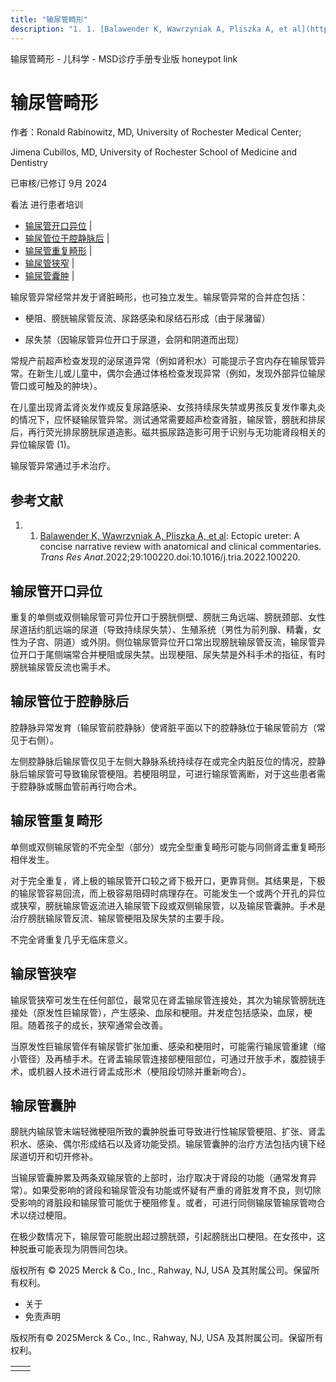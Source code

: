 ```yaml
---
title: "输尿管畸形"
description: "1. 1. [Balawender K, Wawrzyniak A, Pliszka A, et al](https://www.sciencedirect.com/science/article/pii/S2214854X22000668): Ectopic ureter: A concise narrative review with anatomical and clinical commentaries. _Trans Res Anat_.2022;29:100220.doi:10.1016/j.tria.2022.100220."
---
```


﻿输尿管畸形 \- 儿科学 \- MSD诊疗手册专业版 honeypot link

# 输尿管畸形

作者：Ronald Rabinowitz, MD, University of Rochester Medical Center;

Jimena Cubillos, MD, University of Rochester School of Medicine and Dentistry

已审核/已修订 9月 2024

看法 进行患者培训

- [输尿管开口异位](#输尿管开口异位_v93768936_zh) \|
- [输尿管位于腔静脉后](#输尿管位于腔静脉后_v93768940_zh) \|
- [输尿管重复畸形](#输尿管重复畸形_v93768944_zh) \|
- [输尿管狭窄](#输尿管狭窄_v93768950_zh) \|
- [输尿管囊肿](#输尿管囊肿_v93768956_zh) \|

输尿管异常经常并发于肾脏畸形，也可独立发生。输尿管异常的合并症包括：

- 梗阻、膀胱输尿管反流、尿路感染和尿结石形成（由于尿潴留）

- 尿失禁（因输尿管异位开口于尿道，会阴和阴道而出现）


常规产前超声检查发现的泌尿道异常（例如肾积水）可能提示子宫内存在输尿管异常。在新生儿或儿童中，偶尔会通过体格检查发现异常（例如，发现外部异位输尿管口或可触及的肿块）。

在儿童出现肾盂肾炎发作或反复尿路感染、女孩持续尿失禁或男孩反复发作睾丸炎的情况下，应怀疑输尿管异常。测试通常需要超声检查肾脏，输尿管，膀胱和排尿后，再行荧光排尿膀胱尿道造影。磁共振尿路造影可用于识别与无功能肾段相关的异位输尿管 (1)。

输尿管异常通过手术治疗。

## 参考文献

1. 1. [Balawender K, Wawrzyniak A, Pliszka A, et al](https://www.sciencedirect.com/science/article/pii/S2214854X22000668): Ectopic ureter: A concise narrative review with anatomical and clinical commentaries. _Trans Res Anat_.2022;29:100220.doi:10.1016/j.tria.2022.100220.


## 输尿管开口异位

重复的单侧或双侧输尿管可异位开口于膀胱侧壁、膀胱三角远端、膀胱颈部、女性尿道括约肌远端的尿道（导致持续尿失禁）、生殖系统（男性为前列腺、精囊，女性为子宫、阴道）或外阴。侧位输尿管异位开口常出现膀胱输尿管反流，输尿管异位开口于尾侧端常合并梗阻或尿失禁。出现梗阻、尿失禁是外科手术的指征，有时膀胱输尿管反流也需手术。

## 输尿管位于腔静脉后

腔静脉异常发育（输尿管前腔静脉）使肾脏平面以下的腔静脉位于输尿管前方（常见于右侧）。

左侧腔静脉后输尿管仅见于左侧大静脉系统持续存在或完全内脏反位的情况，腔静脉后输尿管可导致输尿管梗阻。若梗阻明显，可进行输尿管离断，对于这些患者需于腔静脉或髂血管前再行吻合术。

## 输尿管重复畸形

单侧或双侧输尿管的不完全型（部分）或完全型重复畸形可能与同侧肾盂重复畸形相伴发生。

对于完全重复，肾上极的输尿管开口较之肾下极开口，更靠背侧。其结果是，下极的输尿管容易回流，而上极容易阻碍时病理存在。可能发生一个或两个开孔的异位或狭窄，膀胱输尿管返流进入输尿管下段或双侧输尿管，以及输尿管囊肿。手术是治疗膀胱输尿管反流、输尿管梗阻及尿失禁的主要手段。

不完全肾重复几乎无临床意义。

## 输尿管狭窄

输尿管狭窄可发生在任何部位，最常见在肾盂输尿管连接处，其次为输尿管膀胱连接处（原发性巨输尿管），产生感染、血尿和梗阻。并发症包括感染，血尿，梗阻。随着孩子的成长，狭窄通常会改善。

当原发性巨输尿管伴有输尿管扩张加重、感染和梗阻时，可能需行输尿管重建（缩小管径）及再植手术。在肾盂输尿管连接部梗阻部位，可通过开放手术，腹腔镜手术，或机器人技术进行肾盂成形术（梗阻段切除并重新吻合）。

## 输尿管囊肿

膀胱内输尿管末端轻微梗阻所致的囊肿脱垂可导致进行性输尿管梗阻、扩张、肾盂积水、感染、偶尔形成结石以及肾功能受损。输尿管囊肿的治疗方法包括内镜下经尿道切开和切开修补。

当输尿管囊肿累及两条双输尿管的上部时，治疗取决于肾段的功能（通常发育异常）。如果受影响的肾段和输尿管没有功能或怀疑有严重的肾脏发育不良，则切除受影响的肾脏段和输尿管可能优于梗阻修复。或者，可进行同侧输尿管输尿管吻合术以绕过梗阻。

在极少数情况下，输尿管可能脱出超过膀胱颈，引起膀胱出口梗阻。在女孩中，这种脱垂可能表现为阴唇间包块。



版权所有 © 2025
Merck & Co., Inc., Rahway, NJ, USA 及其附属公司。保留所有权利。

- 关于
- 免责声明

版权所有© 2025Merck & Co., Inc., Rahway, NJ, USA 及其附属公司。保留所有权利。

|     |     |
| --- | --- |
|  |  |